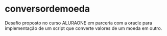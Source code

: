 # conversordemoeda
Desafio proposto no curso ALURAONE em parceria com a oracle para implementação de um script que converte valores de um moeda em outro.
